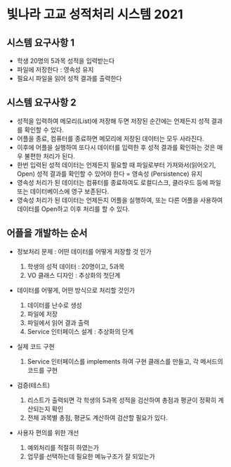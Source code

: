 # 빛나라 고교 성적처리 시스템 2021

## 시스템 요구사항 1
* 학생 20명의 5과목 성적을 입력받는다
* 파일에 저장한다 : 영속성 유지
* 필요시 파일을 읽어 성적 결과를 출력한다

## 시스템 요구사항 2
* 성적을 입력하여 메모리(List)에 저장해 두면 저장된 순간에는 언제든지 성적 결과를 확인할 수 있다.
* 어플을 종료, 컴퓨터를 종료하면 메모리에 저장된 데이터는 모두 사라진다.
* 이후에 어플을 실행하여 또다시 데이터를 입력한 후 성적 결과를 확인하는 것은 매우 불편한 처리가 된다.
* 한번 입력된 성적 데이터는 언제든지 필요할 때 파일로부터 가져와서(읽어오기, Open) 성적 결과를 확인할 수 있어야 한다 = 영속성 (Persistence) 유지
* 영속성 처리가 된 데이터는 컴퓨터를 종료하여도 로컬디스크, 클라우드 등에 파일 또는 데이터베이스에 영구 보존된다.
* 영속성 처리가 된 데이터는 언제든지 어플을 실행하여, 또는 다른 어플을 사용하여 데이터를 Open하고 이후 처리를 할 수 있다.

## 어플을 개발하는 순서
* 정보처리 문제 : 어떤 데이터를 어떻게 저장할 것 인가  
	1. 학생의 성적 데이터 : 20명이고, 5과목  
	2. VO 클래스 디자인 : 추상화의 첫단계


* 데이터를 어떻게, 어떤 방식으로 처리할 것인가  
	1. 데이터를 난수로 생성  
	2. 파일에 저장  
	3. 파일에서 읽어 결과 출력  
	4. Service 인터페이스 설계 : 추상화의 단계


* 실제 코드 구현  
	1. Service 인터페이스를 implements 하여 구현 클래스를 만들고, 각 메서드의 코드를 구현
	

* 검증(테스트)  
	1. 리스트가 출력되면 각 학생의 5과목 성적을 검산하여 총점과 평균이 정확히 계산되는지 확인  
	2. 전체 과목별 총점, 평균도 계산하여 검산할 필요가 있다.
	

* 사용자 편의를 위한 개선  
	1. 예외처리를 적절히 하였는가  
	2. 업무를 선택하는데 필요한 메뉴구조가 잘 되있는가
	
	
	
	
	